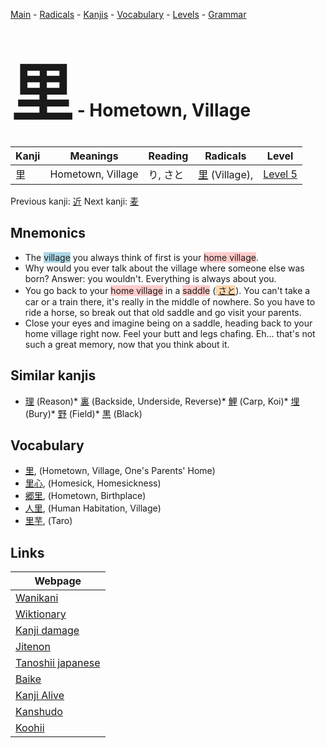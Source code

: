 <style> bigfont {font-size: 100px}</style>
[Main](../index.md) -
[Radicals](../radicals.md) -
[Kanjis](../kanjis.md) -
[Vocabulary](../vocabulary.md) -
[Levels](../levels.md) -
[Grammar](../grammar.md)
# <bigfont> 里</bigfont> - Hometown, Village 

| Kanji | Meanings | Reading | Radicals | Level |
| --- | --- | --- | --- | --- |
| 里 | Hometown, Village | り, さと | [里](../radicals/里.md) (Village),  | [Level 5](../levels/wk_level5.md) |

Previous kanji: [近](近.md) Next kanji: [麦](麦.md) 

## Mnemonics
 * The <span style="background-color:#ADD8E6"> village</span> you always think of first is your <span style="background-color:#ffcccb"> home village</span>.
* Why would you ever talk about the village where someone else was born? Answer: you wouldn't. Everything is always about you.
* You go back to your <span style="background-color:#ffcccb"> home village</span> in a <span style="background-color:#ffcccb"> saddle</span> (<span style="background-color:#fed8b1"> [さと](https://jisho.org/search/さと)</span>). You can't take a car or a train there, it's really in the middle of nowhere. So you have to ride a horse, so break out that old saddle and go visit your parents.
* Close your eyes and imagine being on a saddle, heading back to your home village right now. Feel your butt and legs chafing. Eh... that's not such a great memory, now that you think about it.


## Similar kanjis
 * [理](理.md) (Reason)* [裏](裏.md) (Backside, Underside, Reverse)* [鯉](鯉.md) (Carp, Koi)* [埋](埋.md) (Bury)* [野](野.md) (Field)* [黒](黒.md) (Black)


## Vocabulary
 * [里](../vocabulary/里.md), (Hometown, Village, One's Parents' Home)
* [里心](../vocabulary/里.md), (Homesick, Homesickness)
* [郷里](../vocabulary/里.md), (Hometown, Birthplace)
* [人里](../vocabulary/里.md), (Human Habitation, Village)
* [里芋](../vocabulary/里.md), (Taro)



## Links 

| Webpage |
| --- |
| [Wanikani          ](https://www.wanikani.com/kanji/里) |
| [Wiktionary        ](https://en.wiktionary.org/wiki/里) |
| [Kanji damage      ](http://www.kanjidamage.com/kanji/search?utf8=✓&q=里) |
| [Jitenon           ](https://jitenon.com/kanji/里) |
| [Tanoshii japanese ](https://www.tanoshiijapanese.com/dictionary/kanji.cfm?k=里) |
| [Baike             ](https://baike.baidu.com/item/里) |
| [Kanji Alive       ](https://app.kanjialive.com/里) |
| [Kanshudo          ](https://www.kanshudo.com/searchmn?q=里) |
| [Koohii            ](https://kanji.koohii.com/study/kanji/里) |
